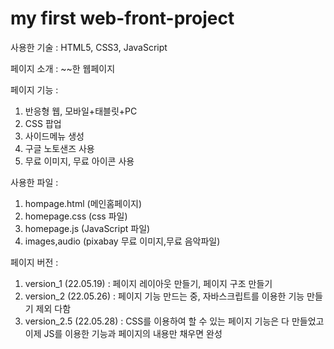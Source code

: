 # my first web-front-project

사용한 기술 : HTML5, CSS3, JavaScript

페이지 소개 : ~~한 웹페이지

페이지 기능 :

1. 반응형 웹, 모바일+태블릿+PC
2. CSS 팝업
3. 사이드메뉴 생성
4. 구글 노토샌즈 사용
5. 무료 이미지, 무료 아이콘 사용

사용한 파일 :

1. hompage.html (메인홈페이지)
2. homepage.css (css 파일)
3. homepage.js (JavaScript 파일)
4. images,audio (pixabay 무료 이미지,무료 음악파일)

페이지 버전 :

1. version_1 (22.05.19) : 페이지 레이아웃 만들기, 페이지 구조 만들기
2. version_2 (22.05.26) : 페이지 기능 만드는 중, 자바스크립트를 이용한 기능 만들기 제외 다함
3. version_2.5 (22.05.28) : CSS를 이용하여 할 수 있는 페이지 기능은 다 만들었고 이제 JS를 이용한 기능과 페이지의 내용만 채우면 완성
